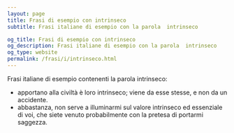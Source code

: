 ```yaml
---
layout: page
title: Frasi di esempio con intrinseco 
subtitle: Frasi italiane di esempio con la parola  intrinseco

og_title: Frasi di esempio con intrinseco 
og_description: Frasi italiane di esempio con la parola  intrinseco
og_type: website
permalink: /frasi/i/intrinseco.html
---
```


Frasi italiane di esempio contenenti la parola intrinseco:


- apportano alla civiltà è loro intrinseco; viene da esse stesse, e non da un accidente.
- abbastanza, non serve a illuminarmi sul valore intrinseco ed essenziale di voi, che siete venuto probabilmente con la pretesa di portarmi saggezza.
